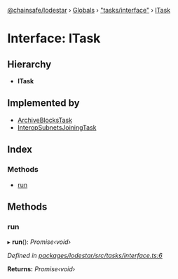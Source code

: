 [@chainsafe/lodestar](../README.md) › [Globals](../globals.md) › ["tasks/interface"](../modules/_tasks_interface_.md) › [ITask](_tasks_interface_.itask.md)

# Interface: ITask

## Hierarchy

* **ITask**

## Implemented by

* [ArchiveBlocksTask](../classes/_tasks_tasks_archiveblocks_.archiveblockstask.md)
* [InteropSubnetsJoiningTask](../classes/_tasks_tasks_interopsubnetsjoiningtask_.interopsubnetsjoiningtask.md)

## Index

### Methods

* [run](_tasks_interface_.itask.md#run)

## Methods

###  run

▸ **run**(): *Promise‹void›*

*Defined in [packages/lodestar/src/tasks/interface.ts:6](https://github.com/ChainSafe/lodestar/blob/16dbdb2e2/packages/lodestar/src/tasks/interface.ts#L6)*

**Returns:** *Promise‹void›*
